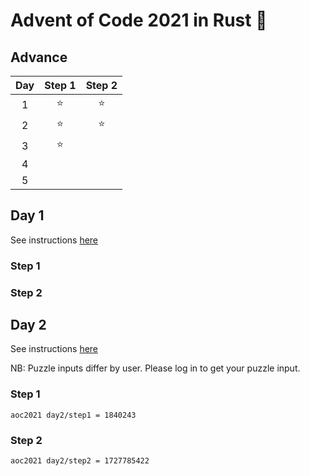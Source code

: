 # Advent of Code 2021 in Rust 🦀

## Advance

| Day | Step 1 | Step 2 |
| :-: | :----: | :----: |
|  1  |   ⭐    |   ⭐    |
|  2  |   ⭐    |   ⭐    |
|  3  |   ⭐    |        |
|  4  |        |        |
|  5  |        |        |

## Day 1

See instructions [here](https://adventofcode.com/2021/day/1)

### Step 1

### Step 2

## Day 2

See instructions [here](https://adventofcode.com/2021/day/2)

NB: Puzzle inputs differ by user. Please log in to get your puzzle input.

### Step 1

```terminal
aoc2021 day2/step1 = 1840243
```

### Step 2

```terminal
aoc2021 day2/step2 = 1727785422
```
